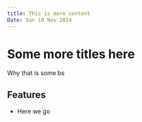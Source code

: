 ```yaml
---
title: This is more content
Date: Sun 10 Nov 2024
---
```


# Some more titles here

Why that is some bs

## Features

- Here we go
